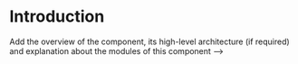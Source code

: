 # Introduction

Add the overview of the component, its high-level architecture (if required)
and explanation about the modules of this component -->

